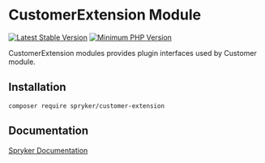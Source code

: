# CustomerExtension Module
[![Latest Stable Version](https://poser.pugx.org/spryker/customer-extension/v/stable.svg)](https://packagist.org/packages/spryker/customer-extension)
[![Minimum PHP Version](https://img.shields.io/badge/php-%3E%3D%208.1-8892BF.svg)](https://php.net/)

CustomerExtension modules provides plugin interfaces used by Customer module.

## Installation

```
composer require spryker/customer-extension
```

## Documentation

[Spryker Documentation](https://docs.spryker.com)

